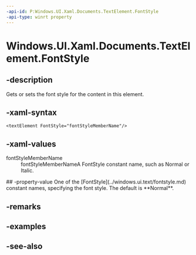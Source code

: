 ```yaml
---
-api-id: P:Windows.UI.Xaml.Documents.TextElement.FontStyle
-api-type: winrt property
---
```


<!-- Property syntax
public Windows.UI.Text.FontStyle FontStyle { get;  set; }
-->

# Windows.UI.Xaml.Documents.TextElement.FontStyle

## -description
Gets or sets the font style for the content in this element.



## -xaml-syntax
```xaml
<textElement FontStyle="fontStyleMemberName"/>
```


## -xaml-values
<dl><dt>fontStyleMemberName</dt><dd>fontStyleMemberNameA FontStyle constant name, such as Normal or Italic.</dd>
</dl>
## -property-value
One of the [FontStyle](../windows.ui.text/fontstyle.md) constant names, specifying the font style. The default is **Normal**.

## -remarks

## -examples

## -see-also
